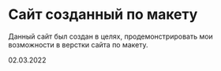 # Сайт созданный по макету

Данный сайт был создан в целях, продемонстрировать мои возможности в верстки сайта по макету.

02.03.2022